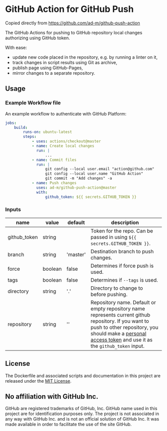 # GitHub Action for GitHub Push

Copied directly from https://github.com/ad-m/github-push-action

The GitHub Actions for pushing to GitHub repository local changes authorizing using GitHub token.

With ease:

-   update new code placed in the repository, e.g. by running a linter on it,
-   track changes in script results using Git as archive,
-   publish page using GitHub-Pages,
-   mirror changes to a separate repository.

## Usage

### Example Workflow file

An example workflow to authenticate with GitHub Platform:

```yaml
jobs:
    build:
        runs-on: ubuntu-latest
        steps:
            - uses: actions/checkout@master
            - name: Create local changes
              run: |
                  ...
            - name: Commit files
              run: |
                  git config --local user.email "action@github.com"
                  git config --local user.name "GitHub Action"
                  git commit -m "Add changes" -a
            - name: Push changes
              uses: ad-m/github-push-action@master
              with:
                  github_token: ${{ secrets.GITHUB_TOKEN }}
```

### Inputs

| name         | value   | default  | description                                                                                                                                                                                                                                            |
| ------------ | ------- | -------- | ------------------------------------------------------------------------------------------------------------------------------------------------------------------------------------------------------------------------------------------------------ |
| github_token | string  |          | Token for the repo. Can be passed in using `${{ secrets.GITHUB_TOKEN }}`.                                                                                                                                                                              |
| branch       | string  | 'master' | Destination branch to push changes.                                                                                                                                                                                                                    |
| force        | boolean | false    | Determines if force push is used.                                                                                                                                                                                                                      |
| tags         | boolean | false    | Determines if `--tags` is used.                                                                                                                                                                                                                        |
| directory    | string  | '.'      | Directory to change to before pushing.                                                                                                                                                                                                                 |
| repository   | string  | ''       | Repository name. Default or empty repository name represents current github repository. If you want to push to other repository, you should make a [personal access token](https://github.com/settings/tokens) and use it as the `github_token` input. |

## License

The Dockerfile and associated scripts and documentation in this project are released under the [MIT License](LICENSE).

## No affiliation with GitHub Inc.

GitHub are registered trademarks of GitHub, Inc. GitHub name used in this project are for identification purposes only. The project is not associated in any way with GitHub Inc. and is not an official solution of GitHub Inc. It was made available in order to facilitate the use of the site GitHub.
